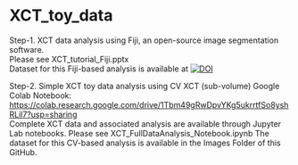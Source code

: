 # XCT_toy_data

Step-1. XCT data analysis using Fiji, an open-source image segmentation software. \
Please see XCT_tutorial_Fiji.pptx \
Dataset for this Fiji-based analysis is available at [![DOI](https://zenodo.org/badge/DOI/10.5281/zenodo.8377889.svg)](https://doi.org/10.5281/zenodo.8377889)

Step-2. Simple XCT toy data analysis using CV
XCT (sub-volume) Google Colab Notebook: https://colab.research.google.com/drive/1Tbm49gRwDpvYKg5ukrrtfSo8yshRLil7?usp=sharing \
Complete XCT data and associated analysis are available through Jupyter Lab notebooks. Please see XCT_FullDataAnalysis_Notebook.ipynb
The dataset for this CV-based analysis is available in the Images Folder of this GitHub. 
